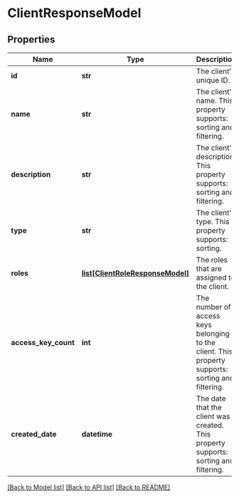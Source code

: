 # ClientResponseModel

## Properties
Name | Type | Description | Notes
------------ | ------------- | ------------- | -------------
**id** | **str** | The client&#39;s unique ID. | [optional] 
**name** | **str** | The client&#39;s name. This property supports: sorting and filtering. | [optional] 
**description** | **str** | The client&#39;s description. This property supports: sorting and filtering. | [optional] 
**type** | **str** | The client&#39;s type. This property supports: sorting. | [optional] 
**roles** | [**list[ClientRoleResponseModel]**](ClientRoleResponseModel.md) | The roles that are assigned to the client. | [optional] 
**access_key_count** | **int** | The number of access keys belonging to the client. This property supports: sorting and filtering. | [optional] 
**created_date** | **datetime** | The date that the client was created. This property supports: sorting and filtering. | [optional] 

[[Back to Model list]](../README.md#documentation-for-models) [[Back to API list]](../README.md#documentation-for-api-endpoints) [[Back to README]](../README.md)


